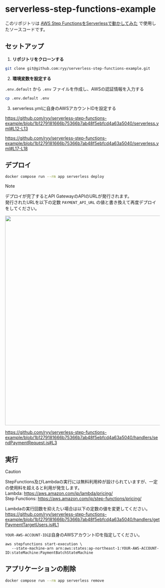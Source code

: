 # serverless-step-functions-example

このリポジトリは [AWS Step FunctionsをServerlessで動かしてみた](https://zenn.dev/moshjp/articles/2605c6c2444d73) で使用したソースコードです。

## セットアップ

1. **リポジトリをクローンする**

```sh
git clone git@github.com:ryy/serverless-step-functions-example.git
```

2. **環境変数を設定する**
   
`.env.default` から `.env` ファイルを作成し、AWSの認証情報を入力する
```sh
cp .env.default .env
```

3. serverless.ymlに自身のAWSアカウントIDを設定する

https://github.com/ryy/serverless-step-functions-example/blob/1b1279181666b75366b7ab48f5ebfcd4a63a5040/serverless.yml#L12-L13

https://github.com/ryy/serverless-step-functions-example/blob/1b1279181666b75366b7ab48f5ebfcd4a63a5040/serverless.yml#L17-L18

## デプロイ
```sh
docker compose run --rm app serverless deploy
```

> [!NOTE]
> デプロイが完了するとAPI GatewayのAPIのURLが発行されます。<br/>
> 発行されたURLを以下の定数 `PAYMENT_API_URL` の値と書き換えて再度デプロイをしてください。

<img width="683" src="https://github.com/user-attachments/assets/02be40db-5a85-4fea-9b2f-ce21948b2c26" />

https://github.com/ryy/serverless-step-functions-example/blob/1b1279181666b75366b7ab48f5ebfcd4a63a5040/handlers/sendPaymentRequest.js#L3


## 実行
> [!CAUTION]
> StepFunctions及びLambdaの実行には無料利用枠が設けられていますが、一定の使用料を超えると利用が発生します。<br/>
> Lambda: https://aws.amazon.com/jp/lambda/pricing/<br/>
> Step Functions: https://aws.amazon.com/jp/step-functions/pricing/<br/>

Lambdaの実行回数を抑えたい場合は以下の定数の値を変更してください。
https://github.com/ryy/serverless-step-functions-example/blob/1b1279181666b75366b7ab48f5ebfcd4a63a5040/handlers/getPaymentTargetUsers.js#L1

`YOUR-AWS-ACCOUNT-ID`は自身のAWSアカウントIDを指定してください。
```
aws stepfunctions start-execution \
   --state-machine-arn arn:aws:states:ap-northeast-1:YOUR-AWS-ACCOUNT-ID:stateMachine:PaymentBatchStateMachine
```

## アプリケーションの削除

```sh
docker compose run --rm app serverless remove
```